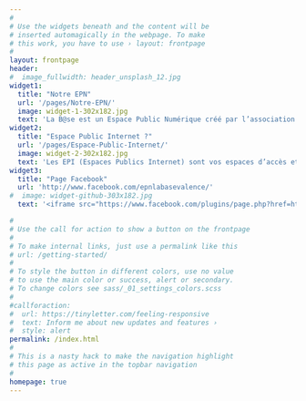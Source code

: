 ```yaml
---
#
# Use the widgets beneath and the content will be
# inserted automagically in the webpage. To make
# this work, you have to use › layout: frontpage
#
layout: frontpage
header:
#  image_fullwidth: header_unsplash_12.jpg
widget1:
  title: "Notre EPN"
  url: '/pages/Notre-EPN/'
  image: widget-1-302x182.jpg
  text: 'La B@se est un Espace Public Numérique créé par l’association Cyber Emploi Drôme Ardèche et situé en centre-ville à Valence. Nous faisons aussi partie du réseau Cyberbase. Nous essayons de contribuer à la réduction de le « fracture numérique » en aidant les personnes les + éloignées de l’usage de ces technologies pour diverses raisons notamment financières, à se les approprier.'
widget2:
  title: "Espace Public Internet ?"
  url: '/pages/Espace-Public-Internet/'
  image: widget-2-302x182.jpg
  text: 'Les EPI (Espaces Publics Internet) sont vos espaces d’accès et de sensibilisation aux usages numériques. Initiez-vous aux outils informatiques, connectez-vous à Internet, découvrez les possibilités que vous offre le numérique, quels que soient vos besoins et envies. Les EPI, ce sont aussi des espaces de vie, favorisant le rapprochement et l’échange, la découverte et les connaissances…'
widget3:
  title: "Page Facebook"
  url: 'http://www.facebook.com/epnlabasevalence/'
#  image: widget-github-303x182.jpg
  text: '<iframe src="https://www.facebook.com/plugins/page.php?href=https%3A%2F%2Fwww.facebook.com%2FEPN-La-Base-Formations-Solidaires-386282618245673&tabs=timeline&width=340&height=500&small_header=true&adapt_container_width=true&hide_cover=false&show_facepile=false&appId" width="340" height="500" style="border:none;overflow:hidden" scrolling="no" frameborder="0" allowTransparency="true"></iframe>'

#
# Use the call for action to show a button on the frontpage
#
# To make internal links, just use a permalink like this
# url: /getting-started/
#
# To style the button in different colors, use no value
# to use the main color or success, alert or secondary.
# To change colors see sass/_01_settings_colors.scss
#
#callforaction:
#  url: https://tinyletter.com/feeling-responsive
#  text: Inform me about new updates and features ›
#  style: alert
permalink: /index.html
#
# This is a nasty hack to make the navigation highlight
# this page as active in the topbar navigation
#
homepage: true
---
```

